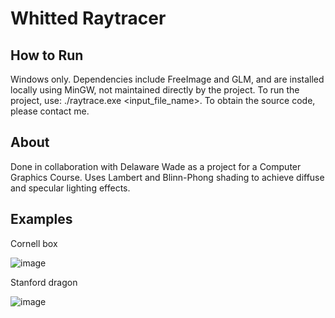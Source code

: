 # Whitted Raytracer
## How to Run
Windows only. Dependencies include FreeImage and GLM, and are installed locally using MinGW, not maintained directly by the project. To run the project, use: ./raytrace.exe <input_file_name>. To obtain the source code, please contact me.

## About
Done in collaboration with Delaware Wade as a project for a Computer Graphics Course. Uses Lambert and Blinn-Phong shading to achieve diffuse and specular lighting effects.

## Examples
Cornell box

![image](https://github.com/elaine-ch/raytracer/assets/34292064/0d7edaa5-e561-460b-9a43-cb9f6939f3f2)

Stanford dragon

![image](https://github.com/elaine-ch/raytracer/assets/34292064/540c4619-b470-46d2-a0e8-3e53f04d3ab6)
